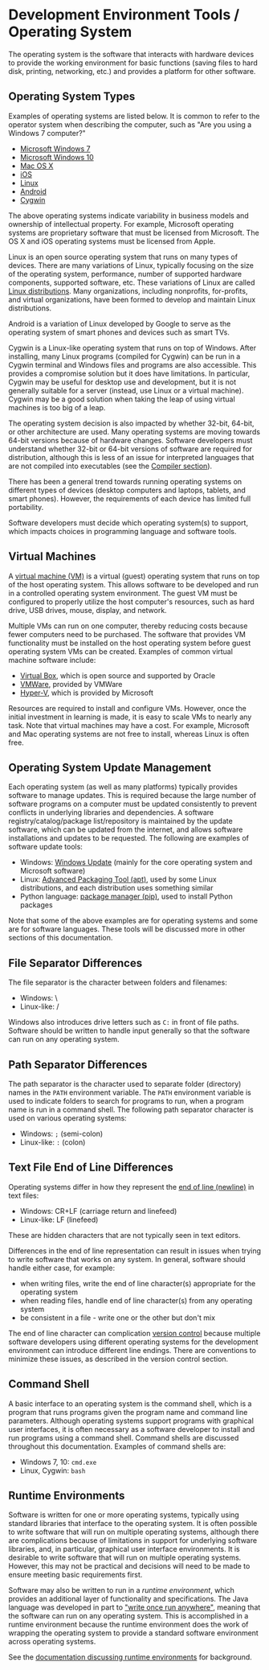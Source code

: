 # Development Environment Tools / Operating System

The operating system is the software that interacts with hardware devices to provide the working environment
for basic functions (saving files to hard disk, printing, networking, etc.) and provides a platform for other software.

## Operating System Types

Examples of operating systems are listed below.
It is common to refer to the operator system when describing the computer, such as "Are you using a Windows 7 computer?"

* [Microsoft Windows 7](https://en.wikipedia.org/wiki/Windows_7)
* [Microsoft Windows 10](https://en.wikipedia.org/wiki/Windows_10)
* [Mac OS X](https://en.wikipedia.org/wiki/MacOS)
* [iOS](https://en.wikipedia.org/wiki/IOS)
* [Linux](https://en.wikipedia.org/wiki/Linux)
* [Android](https://en.wikipedia.org/wiki/Android_(operating_system))
* [Cygwin](https://en.wikipedia.org/wiki/Cygwin)

The above operating systems indicate variability in business models and ownership of intellectual property.
For example, Microsoft operating systems are proprietary software that must be licensed from Microsoft.
The OS X and iOS operating systems must be licensed from Apple.

Linux is an open source operating system that runs on many types of devices.
There are many variations of Linux, typically focusing on the size of the operating system, performance,
number of supported hardware components, supported software, etc.
These variations of Linux are called [Linux distributions](https://en.wikipedia.org/wiki/Linux_distribution).
Many organizations, including nonprofits, for-profits, and virtual organizations, have been formed to develop and maintain Linux distributions.

Android is a variation of Linux developed by Google to serve as the operating system of smart phones and devices such as smart TVs.

Cygwin is a Linux-like operating system that runs on top of Windows.  After installing, many Linux programs (compiled for Cygwin) can be run in a Cygwin terminal and Windows files
and programs are also accessible.  This provides a compromise solution but it does have limitations.
In particular, Cygwin may be useful for desktop use and development, but it is not generally suitable for a server (instead, use Linux or a virtual machine).
Cygwin may be a good solution when taking the leap of using virtual machines is too big of a leap.

The operating system decision is also impacted by whether 32-bit, 64-bit, or other architecture are used.
Many operating systems are moving towards 64-bit versions because of hardware changes.
Software developers must understand whether 32-bit or 64-bit versions of software are required for distribution,
although this is less of an issue for interpreted languages that are not compiled into executables (see the [Compiler section](../dev-env-tools/compiler/)).

There has been a general trend towards running operating systems on different types of devices (desktop computers and laptops, tablets, and smart phones).
However, the requirements of each device has limited full portability.

Software developers must decide which operating system(s) to support, which impacts choices in programming language and software tools.

## Virtual Machines

A [virtual machine (VM)](https://en.wikipedia.org/wiki/Virtual_machine) is a virtual (guest) operating system that runs on top of the host operating system.
This allows software to be developed and run in a controlled operating system environment.
The guest VM must be configured to properly utilize the host computer's resources, such as hard drive, USB drives, mouse, display, and network.

Multiple VMs can run on one computer, thereby reducing costs because fewer computers need to be purchased.
The software that provides VM functionality must be installed on the host operating system before guest operating system VMs can be created.
Examples of common virtual machine software include:

* [Virtual Box](https://en.wikipedia.org/wiki/VirtualBox), which is open source and supported by Oracle
* [VMWare](https://en.wikipedia.org/wiki/VMware_Workstation), provided by VMWare 
* [Hyper-V](https://en.wikipedia.org/wiki/Hyper-V), which is provided by Microsoft

Resources are required to install and configure VMs.  However, once the initial investment in learning is made, it is easy to scale VMs to nearly any task.
Note that virtual machines may have a cost.  For example, Microsoft and Mac operating systems are not free to install, whereas Linux is often free.

## Operating System Update Management

Each operating system (as well as many platforms) typically provides software to manage updates.
This is required because the large number of software programs on a computer must be updated consistently to prevent conflicts in underlying libraries and dependencies.
A software registry/catalog/package list/repository is maintained by the update software, which can be updated from the internet,
and allows software installations and updates to be requested.  The following are examples of software update tools:

* Windows:  [Windows Update](https://en.wikipedia.org/wiki/Windows_Update) (mainly for the core operating system and Microsoft software)
* Linux:  [Advanced Packaging Tool (apt)](https://en.wikipedia.org/wiki/Advanced_Packaging_Tool), used by some Linux distributions,
and each distribution uses something similar
* Python language:  [package manager (pip)](https://en.wikipedia.org/wiki/Pip_(package_manager)), used to install Python packages

Note that some of the above examples are for operating systems and some are for software languages.
These tools will be discussed more in other sections of this documentation.

## File Separator Differences

The file separator is the character between folders and filenames:

* Windows:  \
* Linux-like:  /

Windows also introduces drive letters such as `C:` in front of file paths.
Software should be written to handle input generally so that the software can run on any operating system.

## Path Separator Differences

The path separator is the character used to separate folder (directory) names in the `PATH` environment variable.
The `PATH` environment variable is used to indicate folders to search for programs to run, when a program name is run in a command shell.
The following path separator character is used on various operating systems:

* Windows:  `;` (semi-colon)
* Linux-like:  `:` (colon)

## Text File End of Line Differences

Operating systems differ in how they represent the [end of line (newline)](https://en.wikipedia.org/wiki/Newline) in text files:

* Windows:  CR+LF (carriage return and linefeed)
* Linux-like:  LF (linefeed)

These are hidden characters that are not typically seen in text editors.

Differences in the end of line representation can result in issues when trying to write software that works on any system.
In general, software should handle either case, for example:

* when writing files, write the end of line character(s) appropriate for the operating system
* when reading files, handle end of line character(s) from any operating system
* be consistent in a file - write one or the other but don't mix

The end of line character can complication [version control](../dev-env-tools/version-control/) because multiple software developers
using different operating systems for the development environment can introduce different line endings.
There are conventions to minimize these issues, as described in the version control section.

## Command Shell

A basic interface to an operating system is the command shell,
which is a program that runs programs given the program name and command line parameters.
Although operating systems support programs with graphical user interfaces,
it is often necessary as a software developer to install and run programs using a command shell.
Command shells are discussed throughout this documentation.  Examples of command shells are:

* Windows 7, 10:  `cmd.exe`
* Linux, Cygwin:  `bash`

## Runtime Environments

Software is written for one or more operating systems, typically using standard libraries that interface to the operating system.
It is often possible to write software that will run on multiple operating systems,
although there are complications because of limitations in support for underlying software libraries,
and, in particular, graphical user interface environments.
It is desirable to write software that will run on multiple operating systems.
However, this may not be practical and decisions will need to be made to ensure meeting basic requirements first.

Software may also be written to run in a *runtime environment*, which provides an additional layer of functionality and specifications.
The Java language was developed in part to ["write once run anywhere"](https://en.wikipedia.org/wiki/Write_once,_run_anywhere),
meaning that the software can run on any operating system.
This is accomplished in a runtime environment because the runtime environment does the work of
wrapping the operating system to provide a standard software environment across operating systems.

See the [documentation discussing runtime environments](../dev-env-tools/runtime/) for background.
